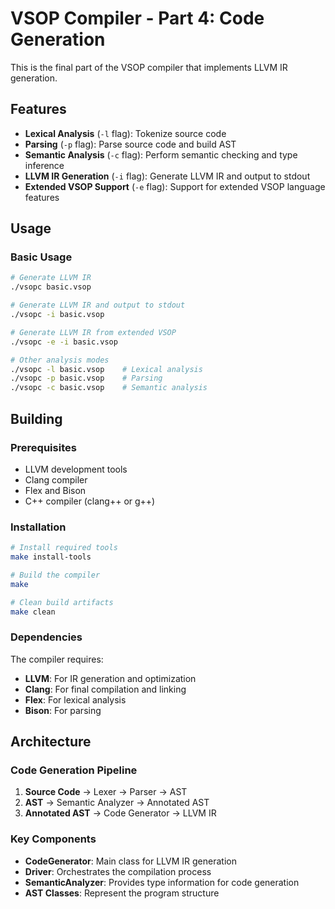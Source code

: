 # VSOP Compiler - Part 4: Code Generation

This is the final part of the VSOP compiler that implements LLVM IR generation.

## Features

- **Lexical Analysis** (`-l` flag): Tokenize source code
- **Parsing** (`-p` flag): Parse source code and build AST
- **Semantic Analysis** (`-c` flag): Perform semantic checking and type inference
- **LLVM IR Generation** (`-i` flag): Generate LLVM IR and output to stdout
- **Extended VSOP Support** (`-e` flag): Support for extended VSOP language features

## Usage

### Basic Usage

```bash
# Generate LLVM IR
./vsopc basic.vsop

# Generate LLVM IR and output to stdout
./vsopc -i basic.vsop

# Generate LLVM IR from extended VSOP
./vsopc -e -i basic.vsop

# Other analysis modes
./vsopc -l basic.vsop    # Lexical analysis
./vsopc -p basic.vsop    # Parsing
./vsopc -c basic.vsop    # Semantic analysis
```

## Building

### Prerequisites

- LLVM development tools
- Clang compiler
- Flex and Bison
- C++ compiler (clang++ or g++)

### Installation

```bash
# Install required tools
make install-tools

# Build the compiler
make

# Clean build artifacts
make clean
```

### Dependencies

The compiler requires:
- **LLVM**: For IR generation and optimization
- **Clang**: For final compilation and linking
- **Flex**: For lexical analysis
- **Bison**: For parsing

## Architecture

### Code Generation Pipeline

1. **Source Code** → Lexer → Parser → AST
2. **AST** → Semantic Analyzer → Annotated AST
3. **Annotated AST** → Code Generator → LLVM IR

### Key Components

- **CodeGenerator**: Main class for LLVM IR generation
- **Driver**: Orchestrates the compilation process
- **SemanticAnalyzer**: Provides type information for code generation
- **AST Classes**: Represent the program structure
